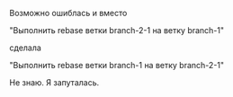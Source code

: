 Возможно ошиблась и вместо 

"Выполнить rebase ветки branch-2-1 на ветку branch-1"

сделала

"Выполнить rebase ветки branch-1 на ветку branch-2-1"

Не знаю. Я запуталась. 
